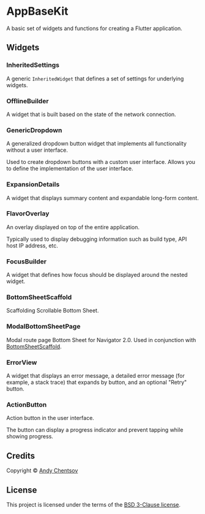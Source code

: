 # AppBaseKit

A basic set of widgets and functions for creating a Flutter application.


## Widgets

### InheritedSettings

A generic `InheritedWidget` that defines a set of settings for underlying widgets.


### OfflineBuilder

A widget that is built based on the state of the network connection.


### GenericDropdown

A generalized dropdown button widget that implements all functionality without a user interface.

Used to create dropdown buttons with a custom user interface. Allows you to define the implementation of the user interface.


### ExpansionDetails

A widget that displays summary content and expandable long-form content.


### FlavorOverlay

An overlay displayed on top of the entire application.

Typically used to display debugging information such as build type, API host IP address, etc.


### FocusBuilder

A widget that defines how focus should be displayed around the nested widget.


### BottomSheetScaffold

Scaffolding Scrollable Bottom Sheet.


### ModalBottomSheetPage

Modal route page Bottom Sheet for Navigator 2.0. Used in conjunction with [BottomSheetScaffold](#bottomsheetscaffold).


### ErrorView

A widget that displays an error message, a detailed error message (for example, a stack trace) that expands by button, and an optional "Retry" button.


### ActionButton

Action button in the user interface.

The button can display a progress indicator and
prevent tapping while showing progress.



## Credits

Copyright &copy; [Andy Chentsov](https://github.com/andyduke/)


## License

This project is licensed under the terms of the [BSD 3-Clause license](LICENSE).
